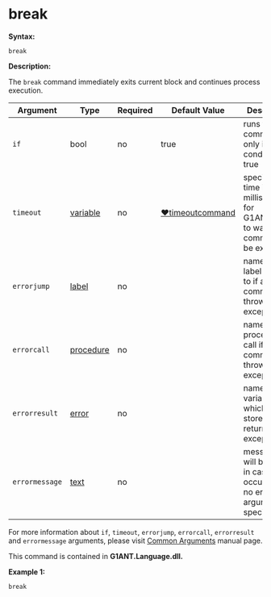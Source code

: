 # break

**Syntax:**

```G1ANT
break
```

**Description:**

The `break` command immediately exits current block and continues process execution.

| Argument | Type | Required | Default Value | Description |
| -------- | ---- | -------- | ------------- | ----------- |
| `if` | bool | no | true | runs the command only if condition is true |
| `timeout` | [variable](https://github.com/G1ANT-Robot/G1ANT.Manual/blob/master/G1ANT-Language/Special-Characters/variable.md) | no | [♥timeoutcommand](https://github.com/G1ANT-Robot/G1ANT.Manual/blob/master/G1ANT-Language/Variables/Special-Variables.md) | specifies time in milliseconds for G1ANT.Robot to wait for the command to be executed |
| `errorjump` | [label](https://github.com/G1ANT-Robot/G1ANT.Manual/blob/master/G1ANT-Language/Structures/label.md) | no | | name of the label to jump to if a command throws an exception |
| `errorcall` | [procedure](https://github.com/G1ANT-Robot/G1ANT.Manual/blob/master/G1ANT-Language/Structures/procedure.md) | no | | name of the procedure to call if a command throws an exception |
| `errorresult` | [error](https://github.com/G1ANT-Robot/G1ANT.Manual/blob/master/G1ANT-Language/Structures/error.md) | no | | name of a variable, which will store the returned exception |
| `errormessage` | [text](https://github.com/G1ANT-Robot/G1ANT.Manual/blob/master/G1ANT-Language/Structures/text.md) | no | | message that will be shown in case error occurs and no errorjump argument is specified |

For more information about `if`, `timeout`, `errorjump`, `errorcall`, `errorresult` and `errormessage` arguments, please visit [Common Arguments](https://github.com/G1ANT-Robot/G1ANT.Manual/blob/master/G1ANT-Language/Common-Arguments.md) manual page.

This command is contained in **G1ANT.Language.dll.**

**Example 1:**

```G1ANT
break
```